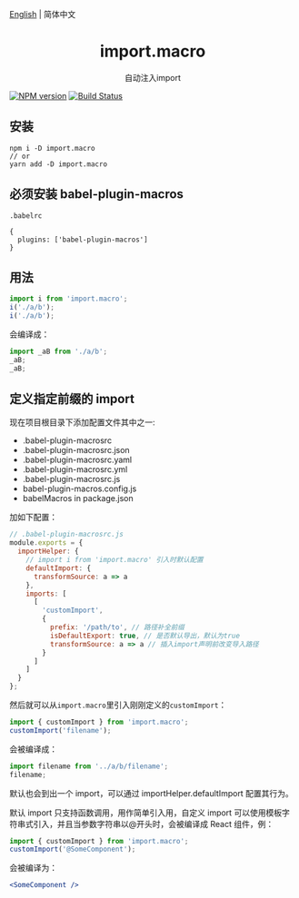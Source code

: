 [English](./README.md) | 简体中文

<div align="center">
<h1>import.macro</h1>
自动注入import
</div>

[![NPM version](https://img.shields.io/npm/v/import.macro.svg?style=flat)](https://npmjs.org/package/import.macro)
[![Build Status](https://travis-ci.org/yoyooyooo/import.macro.svg?branch=master)](https://travis-ci.org/yoyooyooo/import.macro)

## 安装

```shell
npm i -D import.macro
// or
yarn add -D import.macro
```

## 必须安装 babel-plugin-macros

`.babelrc`

```shell
{
  plugins: ['babel-plugin-macros']
}
```

## 用法

```js
import i from 'import.macro';
i('./a/b');
i('./a/b');
```

会编译成：

```js
import _aB from './a/b';
_aB;
_aB;
```

## 定义指定前缀的 import

现在项目根目录下添加配置文件其中之一:

- .babel-plugin-macrosrc
- .babel-plugin-macrosrc.json
- .babel-plugin-macrosrc.yaml
- .babel-plugin-macrosrc.yml
- .babel-plugin-macrosrc.js
- babel-plugin-macros.config.js
- babelMacros in package.json

加如下配置：

```js
// .babel-plugin-macrosrc.js
module.exports = {
  importHelper: {
    // import i from 'import.macro' 引入时默认配置
    defaultImport: {
      transformSource: a => a
    },
    imports: [
      [
        'customImport',
        {
          prefix: '/path/to', // 路径补全前缀
          isDefaultExport: true, // 是否默认导出，默认为true
          transformSource: a => a // 插入import声明前改变导入路径
        }
      ]
    ]
  }
};
```

然后就可以从`import.macro`里引入刚刚定义的`customImport`：

```js
import { customImport } from 'import.macro';
customImport('filename');
```

会被编译成：

```js
import filename from '../a/b/filename';
filename;
```

默认也会到出一个 import，可以通过 importHelper.defaultImport 配置其行为。

默认 import 只支持函数调用，用作简单引入用，自定义 import 可以使用模板字符串式引入，并且当参数字符串以@开头时，会被编译成 React 组件，例：

```jsx
import { customImport } from 'import.macro';
customImport('@SomeComponent');
```

会被编译为：

```jsx
<SomeComponent />
```
